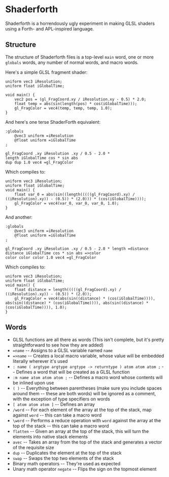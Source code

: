 Shaderforth
===========

Shaderforth is a horrendously ugly experiment in making GLSL shaders using a Forth- and APL-inspired language.

Structure
---------

The structure of Shaderforth files is a top-level `main` word, one or more `globals` words, any number of normal words, and macro words.

Here's a simple GLSL fragment shader:

	uniform vec3 iResolution;
	uniform float iGlobalTime;

	void main() {
		vec2 pos = (gl_FragCoord.xy / iResolution.xy - 0.5) * 2.0;
		float temp = abs(sin(length(pos) * cos(iGlobalTime)));
		gl_FragColor = vec4(temp, temp, temp, 1.0);
	}

And here's one terse ShaderForth equivalent:

	:globals
		@vec3 uniform =iResolution
		@float uniform =iGlobalTime
	;

	gl_FragCoord .xy iResolution .xy / 0.5 - 2.0 *
	length iGlobalTime cos * sin abs
	dup dup 1.0 vec4 =gl_FragColor

Which compiles to:

	uniform vec3 iResolution;
	uniform float iGlobalTime;
	void main() {
		float var_0 = abs(sin((length(((((gl_FragCoord).xy) / ((iResolution).xy)) - (0.5)) * (2.0))) * (cos(iGlobalTime))));
		gl_FragColor = vec4(var_0, var_0, var_0, 1.0);
	}

And another:

	:globals
		@vec3 uniform =iResolution
		@float uniform =iGlobalTime
	;

	gl_FragCoord .xy iResolution .xy / 0.5 - 2.0 * length =distance
	distance iGlobalTime cos * sin abs =>color
	color color color 1.0 vec4 =gl_FragColor

Which compiles to:

	uniform vec3 iResolution;
	uniform float iGlobalTime;
	void main() {
		float distance = length(((((gl_FragCoord).xy) / ((iResolution).xy)) - (0.5)) * (2.0));
		gl_FragColor = vec4(abs(sin((distance) * (cos(iGlobalTime)))), abs(sin((distance) * (cos(iGlobalTime)))), abs(sin((distance) * (cos(iGlobalTime)))), 1.0);
	}

Words
--------

- GLSL functions are all there as words (This isn't complete, but it's pretty straightforward to see how they are added)
- `=name` -- Assigns to a GLSL variable named `name`
- `=>name` -- Creates a local macro variable, whose value will be embedded literally wherever it's used
- `: name ( argtype argtype argtype -> returntype ) atom atom atom ;` -- Defines a word that will be created as a GLSL function
- `:m name atom atom atom ;` -- Defines a macro word whose contents will be inlined upon use
- `( )` -- Everything between parentheses (make sure you include spaces around them -- these are both words) will be ignored as a comment, with the exception of type specifiers on words
- `[ atom atom atom ]` -- Defines an array
- `/word` -- For each element of the array at the top of the stack, map against `word` -- this can take a macro word
- `\word` -- Performs a reduce operation with `word` against the array at the top of the stack -- this can take a macro word
- `flatten` -- Given an array at the top of the stack, this will turn the elements into native stack elements
- `avec` -- Takes an array from the top of the stack and generates a vector of the requisite size
- `dup` -- Duplicates the element at the top of the stack
- `swap` -- Swaps the top two elements of the stack
- Binary math operators -- They're used as expected
- Unary math operator `negate` -- Flips the sign on the topmost element

